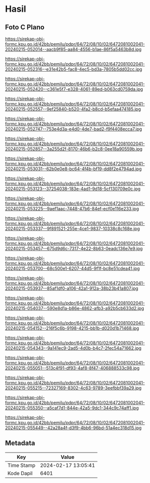 # Hasil

## Foto C Plano

https://sirekap-obj-formc.kpu.go.id/42bb/pemilu/pdpr/64/72/08/10/02/6472081002041-20240215-052014--aacb9f85-aa84-4556-b1ae-86f5a5463b8d.jpg

https://sirekap-obj-formc.kpu.go.id/42bb/pemilu/pdpr/64/72/08/10/02/6472081002041-20240215-052316--e31e42b5-fac8-4ec5-bd3a-7805b5dd02cc.jpg

https://sirekap-obj-formc.kpu.go.id/42bb/pemilu/pdpr/64/72/08/10/02/6472081002041-20240215-052420--c361e5f7-e328-4061-89ed-b063cd0759da.jpg

https://sirekap-obj-formc.kpu.go.id/42bb/pemilu/pdpr/64/72/08/10/02/6472081002041-20240215-052557--9ef25840-b520-4fa2-b8cd-b5efaa474185.jpg

https://sirekap-obj-formc.kpu.go.id/42bb/pemilu/pdpr/64/72/08/10/02/6472081002041-20240215-052747--753e4d3a-e4d0-4de7-bad2-f9f4408ecca7.jpg

https://sirekap-obj-formc.kpu.go.id/42bb/pemilu/pdpr/64/72/08/10/02/6472081002041-20240215-052857--3a255d2f-8170-46b6-b2c8-0ee18a90559b.jpg

https://sirekap-obj-formc.kpu.go.id/42bb/pemilu/pdpr/64/72/08/10/02/6472081002041-20240215-053031--62b0e0e8-bc64-4f4b-bf19-dd8f2e4794ad.jpg

https://sirekap-obj-formc.kpu.go.id/42bb/pemilu/pdpr/64/72/08/10/02/6472081002041-20240215-053123--37254038-183e-4ad1-9d18-5cf130709e0c.jpg

https://sirekap-obj-formc.kpu.go.id/42bb/pemilu/pdpr/64/72/08/10/02/6472081002041-20240215-053225--9aef1aac-7448-47b6-84ef-ecf0e116e233.jpg

https://sirekap-obj-formc.kpu.go.id/42bb/pemilu/pdpr/64/72/08/10/02/6472081002041-20240215-053337--9f891521-255e-4ce1-9837-10338c8c168e.jpg

https://sirekap-obj-formc.kpu.go.id/42bb/pemilu/pdpr/64/72/08/10/02/6472081002041-20240215-053457--675d9d6c-7317-4e22-8b63-0eadc136e7e9.jpg

https://sirekap-obj-formc.kpu.go.id/42bb/pemilu/pdpr/64/72/08/10/02/6472081002041-20240215-053700--68c500e1-6207-44d5-9f1f-bc8e51cdea41.jpg

https://sirekap-obj-formc.kpu.go.id/42bb/pemilu/pdpr/64/72/08/10/02/6472081002041-20240215-053937--85af1df0-a106-42a1-912a-38b23b41a807.jpg

https://sirekap-obj-formc.kpu.go.id/42bb/pemilu/pdpr/64/72/08/10/02/6472081002041-20240215-054037--590e8d1a-b86e-4862-afb3-a92b5cb633d2.jpg

https://sirekap-obj-formc.kpu.go.id/42bb/pemilu/pdpr/64/72/08/10/02/6472081002041-20240215-054152--216f5c6b-9198-4215-bb1b-d020d1b71468.jpg

https://sirekap-obj-formc.kpu.go.id/42bb/pemilu/pdpr/64/72/08/10/02/6472081002041-20240215-054343--9a141ec9-2ad5-4d0b-b4c7-2fec54a71662.jpg

https://sirekap-obj-formc.kpu.go.id/42bb/pemilu/pdpr/64/72/08/10/02/6472081002041-20240215-055051--513c4f91-df93-4af8-8f47-406888533c98.jpg

https://sirekap-obj-formc.kpu.go.id/42bb/pemilu/pdpr/64/72/08/10/02/6472081002041-20240215-055215--72327169-8302-4c63-9789-3eefbbf39a29.jpg

https://sirekap-obj-formc.kpu.go.id/42bb/pemilu/pdpr/64/72/08/10/02/6472081002041-20240215-055350--a5caf7d1-844e-42a5-9dc1-344c9c74aff1.jpg

https://sirekap-obj-formc.kpu.go.id/42bb/pemilu/pdpr/64/72/08/10/02/6472081002041-20240215-055449--42a28a4f-d3f9-4bb6-96bd-51a4ec318d15.jpg


## Metadata

| Key        | Value               |
| ---------- | ------------------- |
| Time Stamp | 2024-02-17 13:05:41 |
| Kode Dapil | 6401                |



